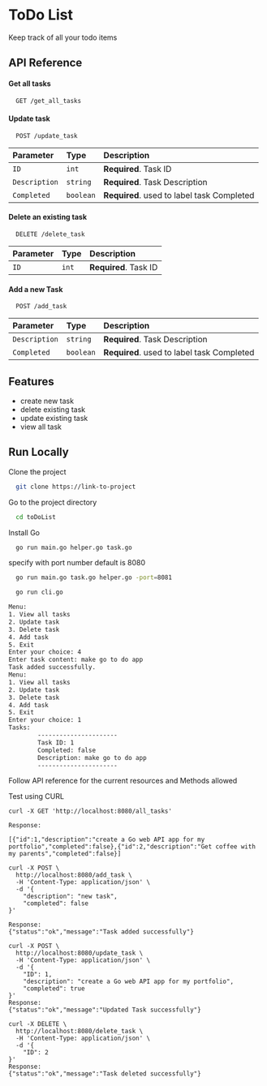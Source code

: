 
# ToDo List

Keep track of all your todo items


## API Reference

#### Get all tasks

```http
  GET /get_all_tasks
```

#### Update task 

```http
  POST /update_task
```

| Parameter | Type     | Description                       |
| :-------- | :------- | :-------------------------------- |
| `ID`      | `int` | **Required**. Task ID|
| `Description`      | `string` | **Required**. Task Description|
| `Completed`      | `boolean` | **Required**. used to label task Completed |

#### Delete an existing task

```http
  DELETE /delete_task
```

| Parameter | Type     | Description                       |
| :-------- | :------- | :-------------------------------- |
| `ID`      | `int` | **Required**. Task ID |

####  Add a new Task

```http
  POST /add_task
```

| Parameter | Type     | Description                       |
| :-------- | :------- | :-------------------------------- |
| `Description`      | `string` | **Required**. Task Description|
| `Completed`      | `boolean` | **Required**. used to label task Completed |


## Features

- create new task
- delete existing task
- update existing task
- view all task


## Run Locally

Clone the project

```bash
  git clone https://link-to-project
```

Go to the project directory

```bash
  cd toDoList
```

Install Go

```bash
  go run main.go helper.go task.go
```

specify with port number default is 8080

```bash
  go run main.go task.go helper.go -port=8081
```

```bash
  go run cli.go

Menu:
1. View all tasks
2. Update task
3. Delete task
4. Add task
5. Exit
Enter your choice: 4
Enter task content: make go to do app
Task added successfully.
Menu:
1. View all tasks
2. Update task
3. Delete task
4. Add task
5. Exit
Enter your choice: 1
Tasks:
        ----------------------
        Task ID: 1
        Completed: false
        Description: make go to do app
        ----------------------

```


Follow API reference for the current resources and Methods allowed

Test using CURL

``` all_tasks
curl -X GET 'http://localhost:8080/all_tasks'

Response:

[{"id":1,"description":"create a Go web API app for my portfolio","completed":false},{"id":2,"description":"Get coffee with my parents","completed":false}]
```

``` add_task
curl -X POST \
  http://localhost:8080/add_task \
  -H 'Content-Type: application/json' \
  -d '{
    "description": "new task",
    "completed": false
}'

Response:
{"status":"ok","message":"Task added successfully"}
```

``` update_task
curl -X POST \
  http://localhost:8080/update_task \
  -H 'Content-Type: application/json' \
  -d '{
    "ID": 1,
    "description": "create a Go web API app for my portfolio",
    "completed": true
}'
Response:
{"status":"ok","message":"Updated Task successfully"}

```

``` delete_tasl
curl -X DELETE \
  http://localhost:8080/delete_task \
  -H 'Content-Type: application/json' \
  -d '{
    "ID": 2 
}'
Response:
{"status":"ok","message":"Task deleted successfully"}
```